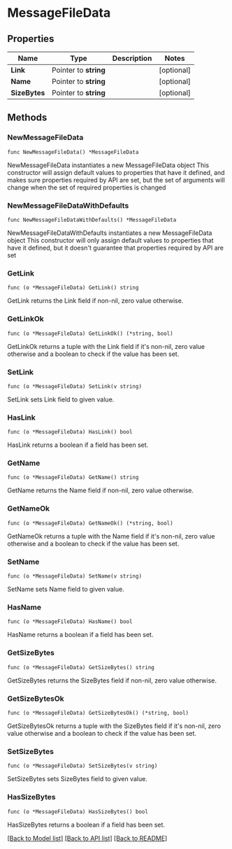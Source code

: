 # MessageFileData

## Properties

Name | Type | Description | Notes
------------ | ------------- | ------------- | -------------
**Link** | Pointer to **string** |  | [optional] 
**Name** | Pointer to **string** |  | [optional] 
**SizeBytes** | Pointer to **string** |  | [optional] 

## Methods

### NewMessageFileData

`func NewMessageFileData() *MessageFileData`

NewMessageFileData instantiates a new MessageFileData object
This constructor will assign default values to properties that have it defined,
and makes sure properties required by API are set, but the set of arguments
will change when the set of required properties is changed

### NewMessageFileDataWithDefaults

`func NewMessageFileDataWithDefaults() *MessageFileData`

NewMessageFileDataWithDefaults instantiates a new MessageFileData object
This constructor will only assign default values to properties that have it defined,
but it doesn't guarantee that properties required by API are set

### GetLink

`func (o *MessageFileData) GetLink() string`

GetLink returns the Link field if non-nil, zero value otherwise.

### GetLinkOk

`func (o *MessageFileData) GetLinkOk() (*string, bool)`

GetLinkOk returns a tuple with the Link field if it's non-nil, zero value otherwise
and a boolean to check if the value has been set.

### SetLink

`func (o *MessageFileData) SetLink(v string)`

SetLink sets Link field to given value.

### HasLink

`func (o *MessageFileData) HasLink() bool`

HasLink returns a boolean if a field has been set.

### GetName

`func (o *MessageFileData) GetName() string`

GetName returns the Name field if non-nil, zero value otherwise.

### GetNameOk

`func (o *MessageFileData) GetNameOk() (*string, bool)`

GetNameOk returns a tuple with the Name field if it's non-nil, zero value otherwise
and a boolean to check if the value has been set.

### SetName

`func (o *MessageFileData) SetName(v string)`

SetName sets Name field to given value.

### HasName

`func (o *MessageFileData) HasName() bool`

HasName returns a boolean if a field has been set.

### GetSizeBytes

`func (o *MessageFileData) GetSizeBytes() string`

GetSizeBytes returns the SizeBytes field if non-nil, zero value otherwise.

### GetSizeBytesOk

`func (o *MessageFileData) GetSizeBytesOk() (*string, bool)`

GetSizeBytesOk returns a tuple with the SizeBytes field if it's non-nil, zero value otherwise
and a boolean to check if the value has been set.

### SetSizeBytes

`func (o *MessageFileData) SetSizeBytes(v string)`

SetSizeBytes sets SizeBytes field to given value.

### HasSizeBytes

`func (o *MessageFileData) HasSizeBytes() bool`

HasSizeBytes returns a boolean if a field has been set.


[[Back to Model list]](../README.md#documentation-for-models) [[Back to API list]](../README.md#documentation-for-api-endpoints) [[Back to README]](../README.md)


